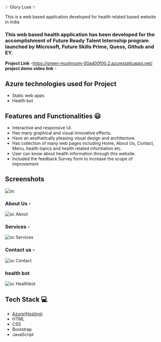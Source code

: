 ✨ Glory Luxe ✨

This is a web based application developed for health related based website in india

### This web based health application has been developed for the accomplishment of Future Ready Talent Internship program launched by Microsoft, Future Skills Prime, Quess, Github and EY.


**Project Link** -https://green-mushroom-00ad00f00.2.azurestaticapps.net/
**project demo video link** - 

## Azure technologies used for Project

- Static web apps
- Health bot

## Features and Functionalities 😃

- Interactive and responsive UI.
- Has many graphical and visual innovative effects.
- Have an aesthetically pleasing visual design and architecture.
- Has collection of many web pages including Home, About Us, Contact, Menu, health topics and health related information etc.
- User can know about health information through this website.
- Included the feedback Survey form to increase the scope of improvement 

## Screenshots


![sc](https://user-images.githubusercontent.com/116421441/204080002-7bfa703a-f6aa-405b-9c17-ac15af4cc146.PNG)

   

### About Us -

![sc About](https://user-images.githubusercontent.com/116421441/204080106-dc212505-7eb4-44dd-b87a-c595028793a0.PNG)


### Services -

![sc Services](https://user-images.githubusercontent.com/116421441/204080318-94ba2178-4766-4dba-a3f8-1404092f2a02.PNG)


### Contact us -

![sc Contact](https://user-images.githubusercontent.com/116421441/204080321-b7555054-e33d-402b-8ac7-9ea649bc04b6.PNG)


### health bot

![sc Healthbot](https://user-images.githubusercontent.com/116421441/204080329-50f6ac82-5548-4635-85d0-b58adecce8df.PNG)



## Tech Stack 💻

- [Azure(Hosting)](https://azure.microsoft.com/en-in/features/azure-portal/)
- HTML
- CSS
- Bootstrap
- JavaScript
